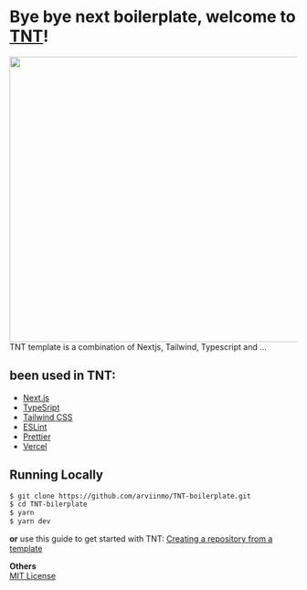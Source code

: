 # Bye bye next boilerplate, welcome to [TNT](https://github.com/arviinmo/TNT-boilerplate)!

<img align="center" width="1000" height="500" src="https://repository-images.githubusercontent.com/515960347/469114f0-7051-4647-aeae-c9475c2c2cc7" />
<br>
TNT template is a combination of Nextjs, Tailwind, Typescript and ...

## been used in TNT:
- [Next.js](https://nextjs.org/)
- [TypeSript](https://www.typescriptlang.org/)
- [Tailwind CSS](https://tailwindcss.com/)
- [ESLint](https://eslint.org/)
- [Prettier](https://prettier.io/)
- [Vercel](https://vercel.com)

## Running Locally

```bash
$ git clone https://github.com/arviinmo/TNT-boilerplate.git
$ cd TNT-bilerplate
$ yarn
$ yarn dev
```
**or**
use this guide to get started with TNT:
[Creating a repository from a template](https://docs.github.com/en/repositories/creating-and-managing-repositories/creating-a-repository-from-a-template)

**Others**
<br>
​[MIT License](https://github.com/arviinmo/TNT-boilerplate/blob/main/LICENSE)
